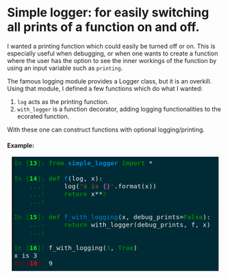 # Simple logger: for easily switching all prints of a function on and off.

I wanted a printing function which could easily be turned off or on.
This is especially useful when debugging, or when one wants to create a function where the user has the option to see the inner workings of the function by using an input variable such as `printing`.

The famous logging module provides a Logger class, but it is an overkill. Using that module, I defined a few functions which do what I wanted:

1. `log` acts as the printing function.
2.  `with_logger` is a function decorator, adding logging functionalities to the ecorated function.

With these one can construct functions with optional logging/printing.

#### Example:
<div style="text-align:center"><img src="example_logger.png" /></div>


